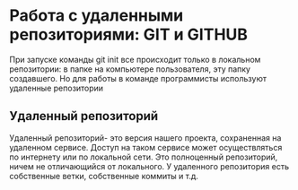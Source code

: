 # Работа с удаленными репозиториями: GIT и GITHUB

При запуске команды git init все происходит только в локальном репозитории: в папке на компьютере пользователя, эту папку создавшего. Но для работы в команде программисты используют удаленные репозитории

## Удаленный репозиторий

Удаленный репозиторий- это версия нашего проекта, сохраненная на удаленном сервисе.
Доступ на таком сервисе может осуществляться по интернету или по локальной сети. Это полноценный репозиторий, ничем не отличающийся от локального. У удаленного репозитория есть собственные ветки, собственные коммиты и т.д.




